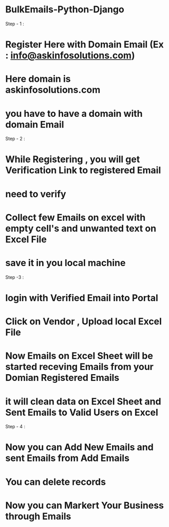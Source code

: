 # BulkEmails-Python-Django

Step - 1 :

# Register Here with Domain Email (Ex : info@askinfosolutions.com) 
# Here domain is askinfosolutions.com 
# you have to have a domain with domain Email

Step - 2 :

# While Registering , you will get Verification Link to registered Email

# need to verify 

# Collect few Emails on excel with empty cell's and unwanted text on Excel File
# save it in you local machine

Step -3 :

# login with Verified Email into Portal

# Click on Vendor , Upload local Excel File 

# Now Emails on Excel Sheet will be started receving Emails from your Domian Registered Emails

# it will clean data on Excel Sheet and Sent Emails to Valid Users on Excel

Step - 4 :

# Now you can Add New Emails and sent Emails from Add Emails

# You can delete records

# Now you can Markert Your Business through Emails